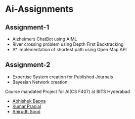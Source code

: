 # Ai-Assignments
## Assignment-1
- Alzheimers ChatBot using AIML
- River crossing problem using Depth First Backtracking
- A* implementation of shortest path using Open Map API
 
## Assignment-2
- Expertise System creation for Published Journals
- Bayesian Network creation


Course mandated Project for AI(CS F407) at BITS Hyderabad
- [Abhishek Bapna](https://github.com/LuciFR1809)
- [Kumar Pranjal](https://github.com/kpranjal2047)
- [Anirudh Sood](https://github.com/anirudh-99-hub)
